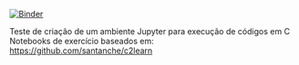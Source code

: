 [![Binder](https://mybinder.org/badge_logo.svg)](https://mybinder.org/v2/gh/janiosl/C/HEAD)

Teste de criação de um ambiente Jupyter para execução de códigos em C
Notebooks de exercício baseados em: https://github.com/santanche/c2learn
